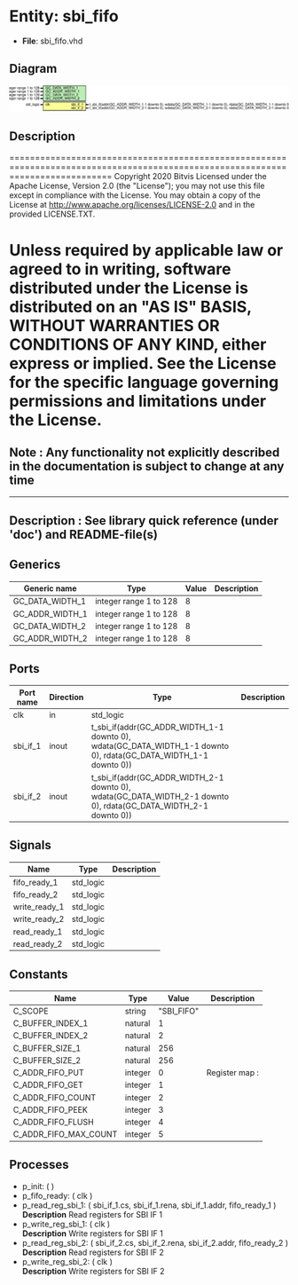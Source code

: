 # Entity: sbi_fifo

- **File**: sbi_fifo.vhd
## Diagram

![Diagram](sbi_fifo.svg "Diagram")
## Description

================================================================================================================================
 Copyright 2020 Bitvis
 Licensed under the Apache License, Version 2.0 (the "License"); you may not use this file except in compliance with the License.
 You may obtain a copy of the License at http://www.apache.org/licenses/LICENSE-2.0 and in the provided LICENSE.TXT.

 Unless required by applicable law or agreed to in writing, software distributed under the License is distributed on
 an "AS IS" BASIS, WITHOUT WARRANTIES OR CONDITIONS OF ANY KIND, either express or implied.
 See the License for the specific language governing permissions and limitations under the License.
================================================================================================================================
 Note : Any functionality not explicitly described in the documentation is subject to change at any time
--------------------------------------------------------------------------------------------------------------------------------
----------------------------------------------------------------------------------------
 Description   : See library quick reference (under 'doc') and README-file(s)
----------------------------------------------------------------------------------------
## Generics

| Generic name    | Type                   | Value | Description |
| --------------- | ---------------------- | ----- | ----------- |
| GC_DATA_WIDTH_1 | integer range 1 to 128 | 8     |             |
| GC_ADDR_WIDTH_1 | integer range 1 to 128 | 8     |             |
| GC_DATA_WIDTH_2 | integer range 1 to 128 | 8     |             |
| GC_ADDR_WIDTH_2 | integer range 1 to 128 | 8     |             |
## Ports

| Port name | Direction | Type                                                                                                             | Description |
| --------- | --------- | ---------------------------------------------------------------------------------------------------------------- | ----------- |
| clk       | in        | std_logic                                                                                                        |             |
| sbi_if_1  | inout     | t_sbi_if(addr(GC_ADDR_WIDTH_1-1 downto 0), wdata(GC_DATA_WIDTH_1-1 downto 0), rdata(GC_DATA_WIDTH_1-1 downto 0)) |             |
| sbi_if_2  | inout     | t_sbi_if(addr(GC_ADDR_WIDTH_2-1 downto 0), wdata(GC_DATA_WIDTH_2-1 downto 0), rdata(GC_DATA_WIDTH_2-1 downto 0)) |             |
## Signals

| Name          | Type      | Description |
| ------------- | --------- | ----------- |
| fifo_ready_1  | std_logic |             |
| fifo_ready_2  | std_logic |             |
| write_ready_1 | std_logic |             |
| write_ready_2 | std_logic |             |
| read_ready_1  | std_logic |             |
| read_ready_2  | std_logic |             |
## Constants

| Name                  | Type    | Value       | Description      |
| --------------------- | ------- | ----------- | ---------------- |
| C_SCOPE               | string  |  "SBI_FIFO" |                  |
| C_BUFFER_INDEX_1      | natural |  1          |                  |
| C_BUFFER_INDEX_2      | natural |  2          |                  |
| C_BUFFER_SIZE_1       | natural |  256        |                  |
| C_BUFFER_SIZE_2       | natural |  256        |                  |
| C_ADDR_FIFO_PUT       | integer |  0          |  Register map :  |
| C_ADDR_FIFO_GET       | integer |  1          |                  |
| C_ADDR_FIFO_COUNT     | integer |  2          |                  |
| C_ADDR_FIFO_PEEK      | integer |  3          |                  |
| C_ADDR_FIFO_FLUSH     | integer |  4          |                  |
| C_ADDR_FIFO_MAX_COUNT | integer |  5          |                  |
## Processes
- p_init: (  )
- p_fifo_ready: ( clk )
- p_read_reg_sbi_1: ( sbi_if_1.cs, sbi_if_1.rena, sbi_if_1.addr, fifo_ready_1 )
</br>**Description**
 Read registers for SBI IF 1 
- p_write_reg_sbi_1: ( clk )
</br>**Description**
 Write registers for SBI IF 1 
- p_read_reg_sbi_2: ( sbi_if_2.cs, sbi_if_2.rena, sbi_if_2.addr, fifo_ready_2 )
</br>**Description**
 Read registers for SBI IF 2 
- p_write_reg_sbi_2: ( clk )
</br>**Description**
 Write registers for SBI IF 2 
